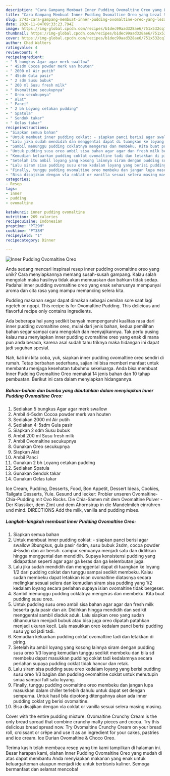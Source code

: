 ```yaml
---
description: "Cara Gampang Membuat Inner Pudding Ovomaltine Oreo yang Lezat Sekali"
title: "Cara Gampang Membuat Inner Pudding Ovomaltine Oreo yang Lezat Sekali"
slug: 2743-cara-gampang-membuat-inner-pudding-ovomaltine-oreo-yang-lezat-sekali
date: 2020-11-04T09:33:23.794Z
image: https://img-global.cpcdn.com/recipes/b1dec99aad328ae6/751x532cq70/inner-pudding-ovomaltine-oreo-foto-resep-utama.jpg
thumbnail: https://img-global.cpcdn.com/recipes/b1dec99aad328ae6/751x532cq70/inner-pudding-ovomaltine-oreo-foto-resep-utama.jpg
cover: https://img-global.cpcdn.com/recipes/b1dec99aad328ae6/751x532cq70/inner-pudding-ovomaltine-oreo-foto-resep-utama.jpg
author: Chad Walters
ratingvalue: 4
reviewcount: 4
recipeingredient:
- " 5 bungkus Agar agar merk swallow"
- " 45sdm Cocoa powder merk van houten"
- " 2000 ml Air putih"
- " 45sdm Gula pasir"
- " 2 sdm Susu bubuk"
- " 200 ml Susu fresh milk"
- " Ovomaltine secukupnya"
- " Oreo secukupnya"
- " Alat"
- " Panci"
- " 2 bh Loyang cetakan pudding"
- " Spatula"
- " Sendok takar"
- " Gelas takar"
recipeinstructions:
- "Siapkan semua bahan"
- "Untuk membuat inner pudding coklat: - siapkan panci berisi agar swallow 3bungkus, gula pasir 4sdm, susu bubuk 2sdm, cocoa powder 4-5sdm dan air bersih. campur semuanya menjadi satu dan didihkan hingga menggental dan mendidih. Supaya konsistensi pudding yang didapatkan seperti agar agar ga keras dan ga kelembutan juga."
- "Lalu jika sudah mendidih dan menggental dapat di tuangkan ke loyang 1/2 dari pudding coklat dan tunggu sampai sedikit membeku. Kalau sudah membeku dapat letakkan isian ovomaltine diatasnya secara melingkar sesuai selera dan kemudian siram sisa pudding yang 1/2 kedalam loyang secara perlahan supaya isian ovomaltine tidak bergeser."
- "Sambil menunggu pudding coklatnya mengeras dan membeku. Kita buat pudding susu oreo."
- "Untuk pudding susu oreo ambil sisa bahan agar agar dan fresh milk beserta gula pasir dan air. Didihkan hingga mendidih dan sedikit menggental sambil diaduk aduk. Lalu siapkan oreo yang sudah dihancurkan menjadi bubuk atau bisa juga oreo dipatah patahkan menjadi ukuran kecil. Lalu masukkan oreo kedalam panci berisi pudding susu yg sd jadi tadi."
- "Kemudian keluarkan pudding coklat ovomaltine tadi dan letakkan di piring."
- "Setelah itu ambil loyang yang kosong lainnya siram dengan pudding susu oreo 1/3 loyang kemudian tunggu sedikit membeku dan bila sd membeku dapat masukkan pudding coklat tadi kedalamnya secara perlahan supaya pudding coklat tidak hancur dan retak."
- "Lalu siram sisa pudding susu oreo kedalam loyang yang berisi pudding susu oreo 1/3 bagian dan pudding ovomaltine coklat untuk menutupin smua sampai full satu loyang."
- "Finally, tunggu pudding ovomaltine oreo membeku dan jangan lupa masukkan dalam chiller terlebih dahulu untuk dapat set dengan sempurna. Untuk hasil bila dipotong ditengahnya akan ada inner pudding coklat yg berisi ovomaltine."
- "Bisa disajikan dengan vla coklat or vanilla sesuai selera masing masing."
categories:
- Resep
tags:
- inner
- pudding
- ovomaltine

katakunci: inner pudding ovomaltine 
nutrition: 269 calories
recipecuisine: Indonesian
preptime: "PT29M"
cooktime: "PT38M"
recipeyield: "1"
recipecategory: Dinner

---
```



![Inner Pudding Ovomaltine Oreo](https://img-global.cpcdn.com/recipes/b1dec99aad328ae6/751x532cq70/inner-pudding-ovomaltine-oreo-foto-resep-utama.jpg)

Anda sedang mencari inspirasi resep inner pudding ovomaltine oreo yang unik? Cara menyiapkannya memang susah-susah gampang. Kalau salah mengolah maka hasilnya tidak akan memuaskan dan bahkan tidak sedap. Padahal inner pudding ovomaltine oreo yang enak seharusnya mempunyai aroma dan cita rasa yang mampu memancing selera kita.

Pudding makanan segar dapat dimakan sebagai cemilan sore saat lagi ngeteh or ngopi. This recipe is for Ovomaltine Pudding. This delicious and flavorful recipe only contains ingredients.

Ada beberapa hal yang sedikit banyak mempengaruhi kualitas rasa dari inner pudding ovomaltine oreo, mulai dari jenis bahan, kedua pemilihan bahan segar sampai cara mengolah dan menyajikannya. Tak perlu pusing kalau mau menyiapkan inner pudding ovomaltine oreo yang enak di mana pun anda berada, karena asal sudah tahu triknya maka hidangan ini dapat jadi suguhan spesial.


Nah, kali ini kita coba, yuk, siapkan inner pudding ovomaltine oreo sendiri di rumah. Tetap berbahan sederhana, sajian ini bisa memberi manfaat untuk membantu menjaga kesehatan tubuhmu sekeluarga. Anda bisa membuat Inner Pudding Ovomaltine Oreo memakai 14 jenis bahan dan 10 tahap pembuatan. Berikut ini cara dalam menyiapkan hidangannya.

<!--inarticleads1-->

##### Bahan-bahan dan bumbu yang dibutuhkan dalam menyiapkan Inner Pudding Ovomaltine Oreo:

1. Sediakan  5 bungkus Agar agar merk swallow
1. Ambil  4-5sdm Cocoa powder merk van houten
1. Sediakan  2000 ml Air putih
1. Sediakan  4-5sdm Gula pasir
1. Siapkan  2 sdm Susu bubuk
1. Ambil  200 ml Susu fresh milk
1. Ambil  Ovomaltine secukupnya
1. Gunakan  Oreo secukupnya
1. Siapkan  Alat
1. Ambil  Panci
1. Gunakan  2 bh Loyang cetakan pudding
1. Sediakan  Spatula
1. Gunakan  Sendok takar
1. Gunakan  Gelas takar


Ice Cream, Pudding, Desserts, Food, Bon Appetit, Dessert Ideas, Cookies, Tailgate Desserts, Yule. Gesund und lecker: Probier unseren Ovomaltine-Chia-Pudding mit Ovo Rocks. Die Chia-Samen mit dem Ovomaltine Pulver - Der Klassiker, dem Zimt und dem Ahornsirup in die Mandelmilch einrühren und mind. DIRECTIONS Add the milk, vanilla and pudding mixes. 

<!--inarticleads2-->

##### Langkah-langkah membuat Inner Pudding Ovomaltine Oreo:

1. Siapkan semua bahan
1. Untuk membuat inner pudding coklat: - siapkan panci berisi agar swallow 3bungkus, gula pasir 4sdm, susu bubuk 2sdm, cocoa powder 4-5sdm dan air bersih. campur semuanya menjadi satu dan didihkan hingga menggental dan mendidih. Supaya konsistensi pudding yang didapatkan seperti agar agar ga keras dan ga kelembutan juga.
1. Lalu jika sudah mendidih dan menggental dapat di tuangkan ke loyang 1/2 dari pudding coklat dan tunggu sampai sedikit membeku. Kalau sudah membeku dapat letakkan isian ovomaltine diatasnya secara melingkar sesuai selera dan kemudian siram sisa pudding yang 1/2 kedalam loyang secara perlahan supaya isian ovomaltine tidak bergeser.
1. Sambil menunggu pudding coklatnya mengeras dan membeku. Kita buat pudding susu oreo.
1. Untuk pudding susu oreo ambil sisa bahan agar agar dan fresh milk beserta gula pasir dan air. Didihkan hingga mendidih dan sedikit menggental sambil diaduk aduk. Lalu siapkan oreo yang sudah dihancurkan menjadi bubuk atau bisa juga oreo dipatah patahkan menjadi ukuran kecil. Lalu masukkan oreo kedalam panci berisi pudding susu yg sd jadi tadi.
1. Kemudian keluarkan pudding coklat ovomaltine tadi dan letakkan di piring.
1. Setelah itu ambil loyang yang kosong lainnya siram dengan pudding susu oreo 1/3 loyang kemudian tunggu sedikit membeku dan bila sd membeku dapat masukkan pudding coklat tadi kedalamnya secara perlahan supaya pudding coklat tidak hancur dan retak.
1. Lalu siram sisa pudding susu oreo kedalam loyang yang berisi pudding susu oreo 1/3 bagian dan pudding ovomaltine coklat untuk menutupin smua sampai full satu loyang.
1. Finally, tunggu pudding ovomaltine oreo membeku dan jangan lupa masukkan dalam chiller terlebih dahulu untuk dapat set dengan sempurna. Untuk hasil bila dipotong ditengahnya akan ada inner pudding coklat yg berisi ovomaltine.
1. Bisa disajikan dengan vla coklat or vanilla sesuai selera masing masing.


Cover with the entire pudding mixture. Ovomaltine Crunchy Cream is the only bread spread that combine crunchy malty pieces and cocoa. Try this delicious bread spread now. Try Ovomaltine Crunchy Cream on your bread roll, croissant or crêpe and use it as an ingredient for your cakes, pastries and ice cream. Ice Durian Ovomaltine &amp; Choco Oreo. 

Terima kasih telah membaca resep yang tim kami tampilkan di halaman ini. Besar harapan kami, olahan Inner Pudding Ovomaltine Oreo yang mudah di atas dapat membantu Anda menyiapkan makanan yang enak untuk keluarga/teman ataupun menjadi ide untuk berbisnis kuliner. Semoga bermanfaat dan selamat mencoba!
